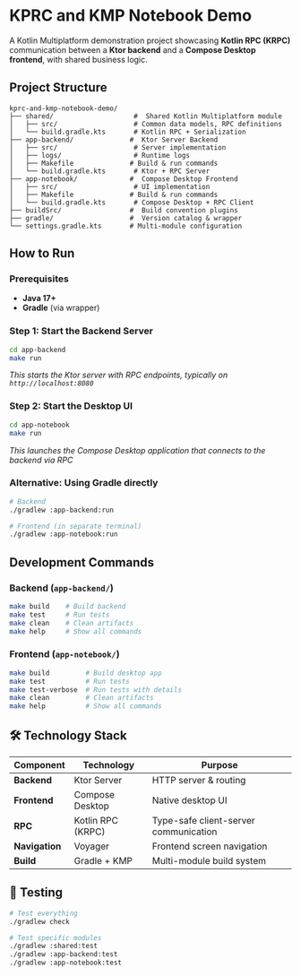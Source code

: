 # KPRC and KMP Notebook Demo

A Kotlin Multiplatform demonstration project showcasing **Kotlin RPC (KRPC)** communication between a **Ktor backend** and a **Compose Desktop frontend**, with shared business logic.

##  Project Structure

```
kprc-and-kmp-notebook-demo/
├── shared/                    #  Shared Kotlin Multiplatform module
│   ├── src/                   # Common data models, RPC definitions
│   └── build.gradle.kts       # Kotlin RPC + Serialization
├── app-backend/              #  Ktor Server Backend  
│   ├── src/                   # Server implementation
│   ├── logs/                  # Runtime logs
│   ├── Makefile              # Build & run commands
│   └── build.gradle.kts       # Ktor + RPC Server
├── app-notebook/             #  Compose Desktop Frontend
│   ├── src/                   # UI implementation  
│   ├── Makefile              # Build & run commands
│   └── build.gradle.kts       # Compose Desktop + RPC Client
├── buildSrc/                 #  Build convention plugins
├── gradle/                   #  Version catalog & wrapper
└── settings.gradle.kts       # Multi-module configuration
```

##  How to Run

### Prerequisites
- **Java 17+** 
- **Gradle** (via wrapper)

### Step 1: Start the Backend Server
```bash
cd app-backend
make run
```
*This starts the Ktor server with RPC endpoints, typically on `http://localhost:8080`*

### Step 2: Start the Desktop UI
```bash
cd app-notebook  
make run
```
*This launches the Compose Desktop application that connects to the backend via RPC*

### Alternative: Using Gradle directly
```bash
# Backend
./gradlew :app-backend:run

# Frontend (in separate terminal)
./gradlew :app-notebook:run
```

##  Development Commands

### Backend (`app-backend/`)
```bash
make build    # Build backend
make test     # Run tests  
make clean    # Clean artifacts
make help     # Show all commands
```

### Frontend (`app-notebook/`)
```bash
make build         # Build desktop app
make test          # Run tests
make test-verbose  # Run tests with details
make clean         # Clean artifacts  
make help          # Show all commands
```

## 🛠️ Technology Stack

| Component | Technology | Purpose |
|-----------|------------|---------|
| **Backend** | Ktor Server | HTTP server & routing |
| **Frontend** | Compose Desktop | Native desktop UI |
| **RPC** | Kotlin RPC (KRPC) | Type-safe client-server communication |
| **Navigation** | Voyager | Frontend screen navigation |
| **Build** | Gradle + KMP | Multi-module build system |

## 🧪 Testing

```bash
# Test everything
./gradlew check

# Test specific modules
./gradlew :shared:test
./gradlew :app-backend:test  
./gradlew :app-notebook:test
```
